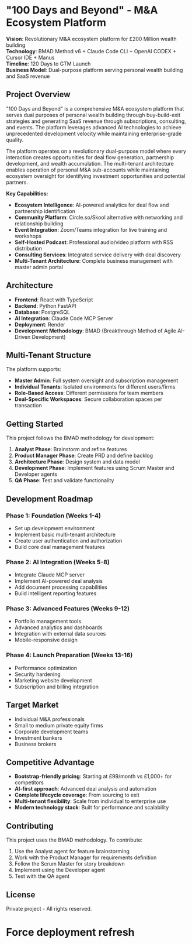 # "100 Days and Beyond" - M&A Ecosystem Platform

**Vision**: Revolutionary M&A ecosystem platform for £200 Million wealth building  
**Technology**: BMAD Method v6 + Claude Code CLI + OpenAI CODEX + Cursor IDE + Manus  
**Timeline**: 120 Days to GTM Launch  
**Business Model**: Dual-purpose platform serving personal wealth building and SaaS revenue

## Project Overview

"100 Days and Beyond" is a comprehensive M&A ecosystem platform that serves dual purposes of personal wealth building through buy-build-exit strategies and generating SaaS revenue through subscriptions, consulting, and events. The platform leverages advanced AI technologies to achieve unprecedented development velocity while maintaining enterprise-grade quality.

The platform operates on a revolutionary dual-purpose model where every interaction creates opportunities for deal flow generation, partnership development, and wealth accumulation. The multi-tenant architecture enables operation of personal M&A sub-accounts while maintaining ecosystem oversight for identifying investment opportunities and potential partners.

**Key Capabilities:**

- **Ecosystem Intelligence**: AI-powered analytics for deal flow and partnership identification
- **Community Platform**: Circle.so/Skool alternative with networking and relationship building
- **Event Integration**: Zoom/Teams integration for live training and workshops
- **Self-Hosted Podcast**: Professional audio/video platform with RSS distribution
- **Consulting Services**: Integrated service delivery with deal discovery
- **Multi-Tenant Architecture**: Complete business management with master admin portal

## Architecture

- **Frontend**: React with TypeScript
- **Backend**: Python FastAPI
- **Database**: PostgreSQL
- **AI Integration**: Claude Code MCP Server
- **Deployment**: Render
- **Development Methodology**: BMAD (Breakthrough Method of Agile AI-Driven Development)

## Multi-Tenant Structure

The platform supports:

- **Master Admin**: Full system oversight and subscription management
- **Individual Tenants**: Isolated environments for different users/firms
- **Role-Based Access**: Different permissions for team members
- **Deal-Specific Workspaces**: Secure collaboration spaces per transaction

## Getting Started

This project follows the BMAD methodology for development:

1. **Analyst Phase**: Brainstorm and refine features
2. **Product Manager Phase**: Create PRD and define backlog
3. **Architecture Phase**: Design system and data model
4. **Development Phase**: Implement features using Scrum Master and Developer agents
5. **QA Phase**: Test and validate functionality

## Development Roadmap

### Phase 1: Foundation (Weeks 1-4)

- Set up development environment
- Implement basic multi-tenant architecture
- Create user authentication and authorization
- Build core deal management features

### Phase 2: AI Integration (Weeks 5-8)

- Integrate Claude MCP server
- Implement AI-powered deal analysis
- Add document processing capabilities
- Build intelligent reporting features

### Phase 3: Advanced Features (Weeks 9-12)

- Portfolio management tools
- Advanced analytics and dashboards
- Integration with external data sources
- Mobile-responsive design

### Phase 4: Launch Preparation (Weeks 13-16)

- Performance optimization
- Security hardening
- Marketing website development
- Subscription and billing integration

## Target Market

- Individual M&A professionals
- Small to medium private equity firms
- Corporate development teams
- Investment bankers
- Business brokers

## Competitive Advantage

- **Bootstrap-friendly pricing**: Starting at £99/month vs £1,000+ for competitors
- **AI-first approach**: Advanced deal analysis and automation
- **Complete lifecycle coverage**: From sourcing to exit
- **Multi-tenant flexibility**: Scale from individual to enterprise use
- **Modern technology stack**: Built for performance and scalability

## Contributing

This project uses the BMAD methodology. To contribute:

1. Use the Analyst agent for feature brainstorming
2. Work with the Product Manager for requirements definition
3. Follow the Scrum Master for story breakdown
4. Implement using the Developer agent
5. Test with the QA agent

## License

Private project - All rights reserved.

# Force deployment refresh
